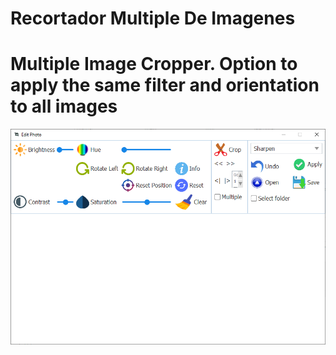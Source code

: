 # Recortador Multiple De Imagenes

# Multiple Image Cropper. Option to apply the same filter and orientation to all images

![Preview](previews/1.png)

